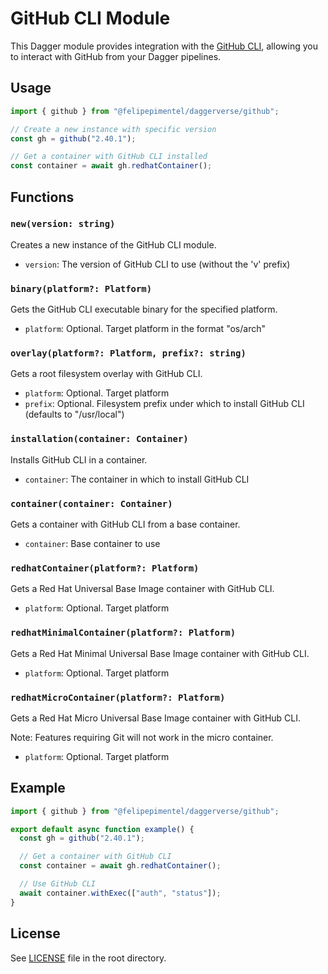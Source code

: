 # GitHub CLI Module

This Dagger module provides integration with the [GitHub CLI](https://cli.github.com/), allowing you to interact with GitHub from your Dagger pipelines.

## Usage

```typescript
import { github } from "@felipepimentel/daggerverse/github";

// Create a new instance with specific version
const gh = github("2.40.1");

// Get a container with GitHub CLI installed
const container = await gh.redhatContainer();
```

## Functions

### `new(version: string)`

Creates a new instance of the GitHub CLI module.

- `version`: The version of GitHub CLI to use (without the 'v' prefix)

### `binary(platform?: Platform)`

Gets the GitHub CLI executable binary for the specified platform.

- `platform`: Optional. Target platform in the format "os/arch"

### `overlay(platform?: Platform, prefix?: string)`

Gets a root filesystem overlay with GitHub CLI.

- `platform`: Optional. Target platform
- `prefix`: Optional. Filesystem prefix under which to install GitHub CLI (defaults to "/usr/local")

### `installation(container: Container)`

Installs GitHub CLI in a container.

- `container`: The container in which to install GitHub CLI

### `container(container: Container)`

Gets a container with GitHub CLI from a base container.

- `container`: Base container to use

### `redhatContainer(platform?: Platform)`

Gets a Red Hat Universal Base Image container with GitHub CLI.

- `platform`: Optional. Target platform

### `redhatMinimalContainer(platform?: Platform)`

Gets a Red Hat Minimal Universal Base Image container with GitHub CLI.

- `platform`: Optional. Target platform

### `redhatMicroContainer(platform?: Platform)`

Gets a Red Hat Micro Universal Base Image container with GitHub CLI.

Note: Features requiring Git will not work in the micro container.

- `platform`: Optional. Target platform

## Example

```typescript
import { github } from "@felipepimentel/daggerverse/github";

export default async function example() {
  const gh = github("2.40.1");

  // Get a container with GitHub CLI
  const container = await gh.redhatContainer();

  // Use GitHub CLI
  await container.withExec(["auth", "status"]);
}
```

## License

See [LICENSE](../LICENSE) file in the root directory.

